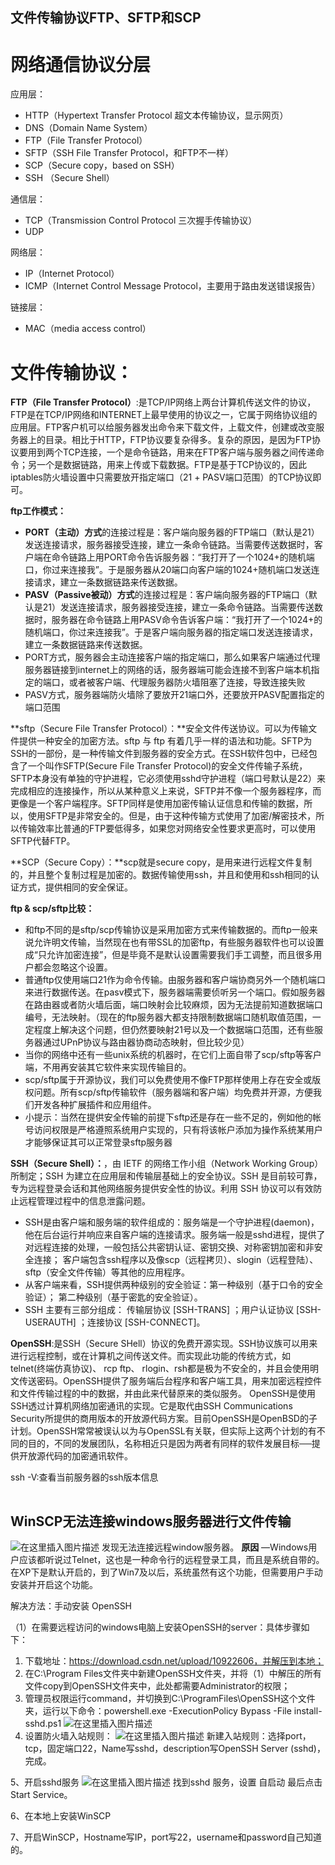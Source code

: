 ## 文件传输协议FTP、SFTP和SCP

# 网络通信协议分层



应用层：



- HTTP（Hypertext Transfer Protocol 超文本传输协议，显示网页）
- DNS（Domain Name System）
- FTP（File Transfer Protocol）
- SFTP（SSH File Transfer Protocol，和FTP不一样）
- SCP（Secure copy，based on SSH）
- SSH （Secure Shell）



通信层：



- TCP（Transmission Control Protocol 三次握手传输协议）
- UDP



网络层：



- IP（Internet Protocol）
- ICMP（Internet Control Message Protocol，主要用于路由发送错误报告）



链接层：



- MAC（media access control）

# 文件传输协议：

**FTP（File Transfer Protocol）**:是TCP/IP网络上两台计算机传送文件的协议，FTP是在TCP/IP网络和INTERNET上最早使用的协议之一，它属于网络协议组的应用层。FTP客户机可以给服务器发出命令来下载文件，上载文件，创建或改变服务器上的目录。相比于HTTP，FTP协议要复杂得多。复杂的原因，是因为FTP协议要用到两个TCP连接，一个是命令链路，用来在FTP客户端与服务器之间传递命令；另一个是数据链路，用来上传或下载数据。FTP是基于TCP协议的，因此iptables防火墙设置中只需要放开指定端口（21 + PASV端口范围）的TCP协议即可。 
 
**ftp工作模式：** 

- **PORT（主动）方式**的连接过程是：客户端向服务器的FTP端口（默认是21）发送连接请求，服务器接受连接，建立一条命令链路。当需要传送数据时，客户端在命令链路上用PORT命令告诉服务器：“我打开了一个1024+的随机端口，你过来连接我”。于是服务器从20端口向客户端的1024+随机端口发送连接请求，建立一条数据链路来传送数据。
- **PASV（Passive被动）方式**的连接过程是：客户端向服务器的FTP端口（默认是21）发送连接请求，服务器接受连接，建立一条命令链路。当需要传送数据时，服务器在命令链路上用PASV命令告诉客户端：“我打开了一个1024+的随机端口，你过来连接我”。于是客户端向服务器的指定端口发送连接请求，建立一条数据链路来传送数据。
- PORT方式，服务器会主动连接客户端的指定端口，那么如果客户端通过代理服务器链接到internet上的网络的话，服务器端可能会连接不到客户端本机指定的端口，或者被客户端、代理服务器防火墙阻塞了连接，导致连接失败
- PASV方式，服务器端防火墙除了要放开21端口外，还要放开PASV配置指定的端口范围


**sftp（Secure File Transfer Protocol）：**安全文件传送协议。可以为传输文件提供一种安全的加密方法。sftp 与 ftp 有着几乎一样的语法和功能。SFTP为SSH的一部份，是一种传输文件到服务器的安全方式。在SSH软件包中，已经包含了一个叫作SFTP(Secure File Transfer Protocol)的安全文件传输子系统，SFTP本身没有单独的守护进程，它必须使用sshd守护进程（端口号默认是22）来完成相应的连接操作，所以从某种意义上来说，SFTP并不像一个服务器程序，而更像是一个客户端程序。SFTP同样是使用加密传输认证信息和传输的数据，所以，使用SFTP是非常安全的。但是，由于这种传输方式使用了加密/解密技术，所以传输效率比普通的FTP要低得多，如果您对网络安全性要求更高时，可以使用SFTP代替FTP。 
 
**SCP（Secure Copy）：**scp就是secure copy，是用来进行远程文件复制的，并且整个复制过程是加密的。数据传输使用ssh，并且和使用和ssh相同的认证方式，提供相同的安全保证。  
 
**ftp & scp/sftp比较：** 

- 和ftp不同的是sftp/scp传输协议是采用加密方式来传输数据的。而ftp一般来说允许明文传输，当然现在也有带SSL的加密ftp，有些服务器软件也可以设置成“只允许加密连接”，但是毕竟不是默认设置需要我们手工调整，而且很多用户都会忽略这个设置。
- 普通ftp仅使用端口21作为命令传输。由服务器和客户端协商另外一个随机端口来进行数据传送。在pasv模式下，服务器端需要侦听另一个端口。假如服务器在路由器或者防火墙后面，端口映射会比较麻烦，因为无法提前知道数据端口编号，无法映射。（现在的ftp服务器大都支持限制数据端口随机取值范围，一定程度上解决这个问题，但仍然要映射21号以及一个数据端口范围，还有些服务器通过UPnP协议与路由器协商动态映射，但比较少见）
- 当你的网络中还有一些unix系统的机器时，在它们上面自带了scp/sftp等客户端，不用再安装其它软件来实现传输目的。
- scp/sftp属于开源协议，我们可以免费使用不像FTP那样使用上存在安全或版权问题。所有scp/sftp传输软件（服务器端和客户端）均免费并开源，方便我们开发各种扩展插件和应用组件。
- 小提示：当然在提供安全传输的前提下sftp还是存在一些不足的，例如他的帐号访问权限是严格遵照系统用户实现的，只有将该帐户添加为操作系统某用户才能够保证其可以正常登录sftp服务器


**SSH（Secure Shell）：**，由 IETF 的网络工作小组（Network Working Group）所制定；SSH 为建立在应用层和传输层基础上的安全协议。SSH 是目前较可靠，专为远程登录会话和其他网络服务提供安全性的协议。利用 SSH 协议可以有效防止远程管理过程中的信息泄露问题。 

- SSH是由客户端和服务端的软件组成的：服务端是一个守护进程(daemon)，他在后台运行并响应来自客户端的连接请求。服务端一般是sshd进程，提供了对远程连接的处理，一般包括公共密钥认证、密钥交换、对称密钥加密和非安全连接； 客户端包含ssh程序以及像scp（远程拷贝）、slogin（远程登陆）、sftp（安全文件传输）等其他的应用程序。 
- 从客户端来看，SSH提供两种级别的安全验证：第一种级别（基于口令的安全验证）； 第二种级别（基于密匙的安全验证）。
- SSH 主要有三部分组成： 传输层协议 [SSH-TRANS] ；用户认证协议 [SSH-USERAUTH] ；连接协议 [SSH-CONNECT]。


**OpenSSH**:是SSH（Secure SHell）协议的免费开源实现。SSH协议族可以用来进行远程控制，或在计算机之间传送文件。而实现此功能的传统方式，如telnet(终端仿真协议)、 rcp ftp、 rlogin、rsh都是极为不安全的，并且会使用明文传送密码。OpenSSH提供了服务端后台程序和客户端工具，用来加密远程控件和文件传输过程的中的数据，并由此来代替原来的类似服务。 OpenSSH是使用SSH透过计算机网络加密通讯的实现。它是取代由SSH Communications Security所提供的商用版本的开放源代码方案。目前OpenSSH是OpenBSD的子计划。OpenSSH常常被误认以为与OpenSSL有关联，但实际上这两个计划的有不同的目的，不同的发展团队，名称相近只是因为两者有同样的软件发展目标──提供开放源代码的加密通讯软件。 

ssh -V:查看当前服务器的ssh版本信息

<iframe width="1" height="1" frameborder="0" marginwidth="0" marginheight="0" scrolling="no" style="box-sizing: border-box;" leftmargin="0" topmargin="0" data-id="pianshen.com_980x300_responsive_DFP"></iframe>





## WinSCP无法连接windows服务器进行文件传输



![在这里插入图片描述](https://www.pianshen.com/images/170/fed84b9d6ef1ebb929c79dedc106acf2.png)
 发现无法连接远程window服务器。
 **原因** —Windows用户应该都听说过Telnet，这也是一种命令行的远程登录工具，而且是系统自带的。在XP下是默认开启的，到了Win7及以后，系统虽然有这个功能，但需要用户手动安装并开启这个功能。

解决方法：手动安装 OpenSSH

（1）在需要远程访问的windows电脑上安装OpenSSH的server：具体步骤如下：

1. 下载地址：https://download.csdn.net/upload/10922606，并解压到本地；
2. 在C:\Program Files文件夹中新建OpenSSH文件夹，并将（1）中解压的所有文件copy到OpenSSH文件夹中，此处都需要Administrator的权限；
3. 管理员权限运行command，并切换到C:\ProgramFiles\OpenSSH这个文件夹，运行以下命令：powershell.exe -ExecutionPolicy Bypass -File install-sshd.ps1
    ![在这里插入图片描述](https://www.pianshen.com/images/250/8f021a47eeaed76209413de4b8b5b6da.png)
4. 设置防火墙入站规则：
    ![在这里插入图片描述](https://www.pianshen.com/images/184/6dc6bd9d52bc2a631435caee78dfe8c0.png)
    新建入站规则：选择port，tcp，固定端口22，Name写sshd，description写OpenSSH Server (sshd)，完成。

5、开启sshd服务
 ![在这里插入图片描述](https://www.pianshen.com/images/918/5062b8f95f70b81a3dbf983dea68ea76.png)
 找到sshd 服务，设置 自启动 最后点击Start Service。

6、在本地上安装WinSCP

7、开启WinSCP，Hostname写IP，port写22，username和password自己知道的。

<iframe width="1" height="1" frameborder="0" marginwidth="0" marginheight="0" scrolling="no" style="box-sizing: border-box;" leftmargin="0" topmargin="0" data-id="pianshen.com_728x90_responsive_DFP"></iframe>